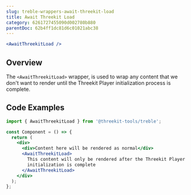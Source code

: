```yaml
---
slug: treble-wrappers-await-threekit-load
title: Await Threekit Load
category: 6261727455090d002780b880
parentDoc: 62b4ff1dc81d6c01021abc38
---
```


```jsx
<AwaitThreekitLoad />
```

## Overview

The `<AwaitThreekitLoad>` wrapper, is used to wrap any content that we don't want to render until the Threekit Player initialization process is complete.

## Code Examples

```jsx
import { AwaitThreekitLoad } from '@threekit-tools/treble';

const Component = () => {
  return (
    <div>
      <div>Content here will be rendered as normal</div>
      <AwaitThreekitLoad>
        This content will only be rendered after the Threekit Player
        initialization is complete
      </AwaitThreekitLoad>
    </div>
  );
};
```
